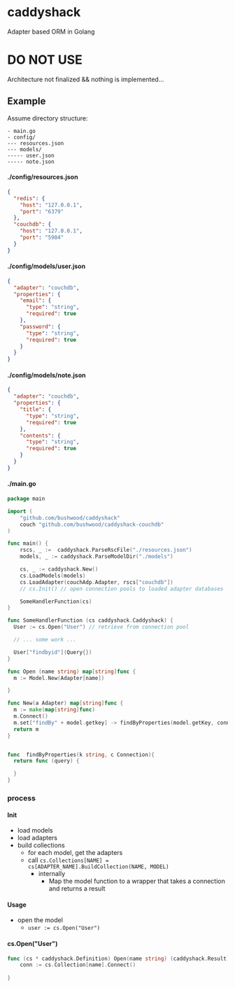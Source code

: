 # caddyshack

Adapter based ORM in Golang

# DO NOT USE

Architecture not finalized && nothing is implemented...

## Example

Assume directory structure:

```
- main.go
- config/
--- resources.json
--- models/
----- user.json
----- note.json
```

#### ./config/resources.json

```json
{
  "redis": {
    "host": "127.0.0.1",
    "port": "6379"
  },
  "couchdb": {
    "host": "127.0.0.1",
    "port": "5984"
  }
}
```

#### ./config/models/user.json

```json
{
  "adapter": "couchdb",
  "properties": {
    "email": {
      "type": "string",
      "required": true
    },
    "password": {
      "type": "string",
      "required": true
    }
  }
}
```

#### ./config/models/note.json

```json
{
  "adapter": "couchdb",
  "properties": {
    "title": {
      "type": "string",
      "required": true
    },
    "contents": {
      "type": "string",
      "required": true
    }
  }
}
```

#### ./main.go

```go
package main

import (
    "github.com/bushwood/caddyshack"
  	couch "github.com/bushwood/caddyshack-couchdb"
)

func main() {
    rscs, _ :=  caddyshack.ParseRscFile("./resources.json")
    models, _ := caddyshack.ParseModelDir("./models")

    cs, _ := caddyshack.New()
    cs.LoadModels(models)
    cs.LoadAdapter(couchAdp.Adapter, rscs["couchdb"])
    // cs.Init() // open connection pools to loaded adapter databases

    SomeHandlerFunction(cs)
}

func SomeHandlerFunction (cs caddyshack.Caddyshack) {
  User := cs.Open("User") // retrieve from connection pool

  // ... some work ...

  User["findbyid"](Query{})
}

func Open (name string) map[string]func {
  m := Model.New(Adapter[name])

}

func New(a Adapter) map[string]func {
  m := make(map[string]func)
  m.Connect()
  m.set["findBy" + model.getkey] -> findByProperties(model.getKey, connectiobn)
  return m
}


func  findByProperties(k string, c Connection){
  return func (query) {

  }
}
```

### process

#### Init

- load models
- load adapters
- build collections
  - for each model, get the adapters
  - call `cs.Collections[NAME] = cs[ADAPTER_NAME].BuildCollection(NAME, MODEL)`
    - internally
      - Map the model function to a wrapper that takes a connection and returns a result

#### Usage

- open the model
  - `user := cs.Open("User")`

#### cs.Open("User")

```go
func (cs * caddyshack.Definition) Open(name string) (caddyshack.Result) {
    conn := cs.Collection[name].Connect()
    
}
```  
